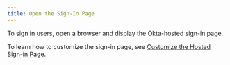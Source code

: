 ```yaml
---
title: Open the Sign-In Page
---
```

To sign in users, open a browser and display the Okta-hosted sign-in page.

To learn how to customize the sign-in page, see [Customize the Hosted Sign-in Page](/docs/guides/custom-hosted-signin/).

<StackSelector snippet="signin"/>

<NextSectionLink/>
